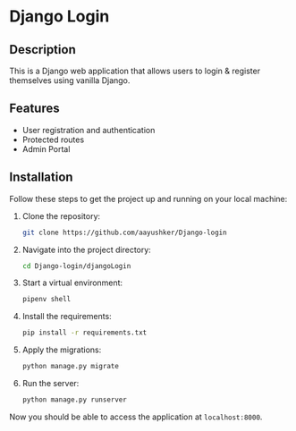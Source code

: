 # Django Login 
## Description

This is a Django web application that allows users to login & register themselves using vanilla Django.

## Features

- User registration and authentication
- Protected routes
- Admin Portal

## Installation

Follow these steps to get the project up and running on your local machine:

1. Clone the repository:
    ```bash
    git clone https://github.com/aayushker/Django-login
    ```

2. Navigate into the project directory:
    ```bash
    cd Django-login/djangoLogin
    ```

3. Start a virtual environment:
   ```bash
   pipenv shell
   ```

5. Install the requirements:
    ```bash
    pip install -r requirements.txt
    ```

6. Apply the migrations:
    ```bash
    python manage.py migrate
    ```

7. Run the server:
    ```bash
    python manage.py runserver
    ```

Now you should be able to access the application at `localhost:8000`.